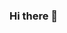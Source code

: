 ### Hi there 👋

<!--
**voidChetan/voidchetan** is a ✨ _special_ ✨ repository because its `README.md` (this file) appears on your GitHub profile.
Youtube Channel Link
https://www.youtube.com/@LearningPartnerDigital
Here are some ideas to get you started:

- 🔭 I’m currently working on ...
- 🌱 I’m currently learning ...
- 👯 I’m looking to collaborate on ...
- 🤔 I’m looking for help with ...
- 💬 Ask me about ...
- 📫 How to reach me: ...
- 😄 Pronouns: ...
- ⚡ Fun fact: ...
-->
